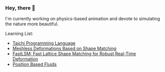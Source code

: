 ### Hey, there 👋

I'm currently working on physics-based animation and devote to simulating the nature more beautiful.

Learning List:

- [Taichi Programming Language](https://github.com/taichi-dev/taichi)
- [Meshless Deformations Based on Shape Matching](https://www.cs.drexel.edu/~david/Classes/Papers/MeshlessDeformations_SIG05.pdf)
- [FastLSM: Fast Lattice Shape Matching for Robust Real-Time Deformation](https://dl.acm.org/doi/abs/10.1145/1276377.1276480)
- [Position Based Fluids](https://mmacklin.com/pbf_sig_preprint.pdf)
